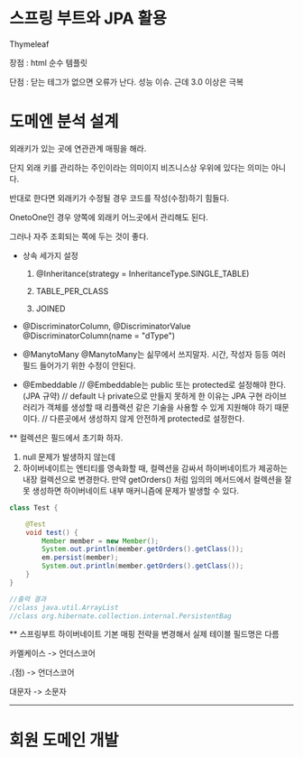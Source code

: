 # 스프링 부트와 JPA 활용

Thymeleaf

장점 : html 순수 템플릿

단점 : 닫는 테그가 없으면 오류가 난다. 성능 이슈. 근데 3.0 이상은 극복

# 도메엔 분석 설계

외래키가 있는 곳에 연관관계 매핑을 해라.

단지 외래 키를 관리하는 주인이라는 의미이지 비즈니스상 우위에 있다는 의미는 아니다.

반대로 한다면 외래키가 수정될 경우 코드를 작성(수정)하기 힘들다.

OnetoOne인 경우 양쪽에 외래키 어느곳에서 관리해도 된다.

그러나 자주 조회되는 쪽에 두는 것이 좋다.

* 상속 세가지 설정
    1) @Inheritance(strategy = InheritanceType.SINGLE_TABLE)

    2) TABLE_PER_CLASS

    3) JOINED

* @DiscriminatorColumn, @DiscriminatorValue
  @DiscriminatorColumn(name = "dType")

* @ManytoMany
  @ManytoMany는 싦무에서 쓰지말자. 시간, 작성자 등등 여러 필드 들어가기 위한 수정이 안된다.

* @Embeddable
  // @Embeddable는 public 또는 protected로 설정해야 한다. (JPA 규약)
  // default 나 private으로 만들지 못하게 한 이유는 JPA 구현 라이브러리가 객체를 생성할 때 리플랙션 같은 기술을 사용할 수 있게 지원해야 하기 때문이다.
  // 다른곳에서 생성하지 않게 안전하게 protected로 설정한다.

** 컬렉션은 필드에서 초기화 하자.

1) null 문제가 발생하지 않는데
2) 하이버네이트는 엔티티를 영속화할 때, 컬렉션을 감싸서 하이버네이트가 제공하는 내장 컬렉션으로 변경한다. 만약 getOrders() 처럼 임의의 메서드에서 컬렉션을 잘못 생성하면 하이버네이트 내부 매커니즘에
   문제가 발생할 수 있다.

```java
class Test {

    @Test
    void test() {
        Member member = new Member();
        System.out.println(member.getOrders().getClass());
        em.persist(member);
        System.out.println(member.getOrders().getClass());
    }
}

//출력 결과
//class java.util.ArrayList
//class org.hibernate.collection.internal.PersistentBag

```

** 스프링부트 하이버네이트 기본 매핑 전략을 변경해서 실제 테이블 필드명은 다름

카멜케이스 -> 언더스코어

.(점) -> 언더스코어

대문자 -> 소문자



---

# 회원 도메인 개발
































